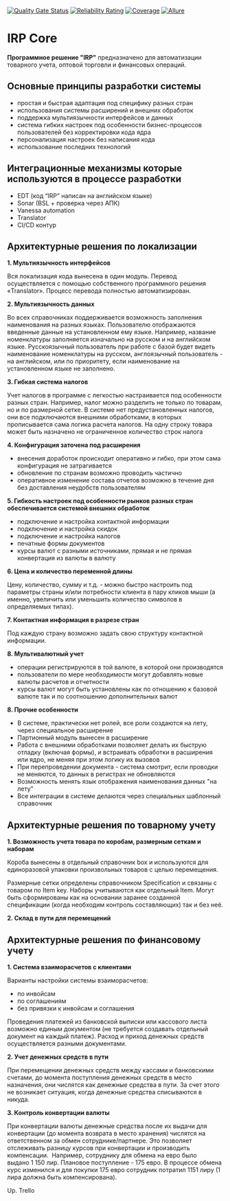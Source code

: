 [![Quality Gate Status](https://dev.irpteam.com/sq/api/project_badges/measure?project=IRP&metric=alert_status)](https://dev.irpteam.com/sq/dashboard?id=IRP)
[![Reliability Rating](https://dev.irpteam.com/sq/api/project_badges/measure?project=IRP&metric=reliability_rating)](https://dev.irpteam.com/sq/dashboard?id=IRP)
[![Coverage](https://dev.irpteam.com/sq/api/project_badges/measure?project=IRP&metric=coverage)](https://dev.irpteam.com/sq/dashboard?id=IRP)
[![Allure](https://img.shields.io/badge/allure-open-yellowgreen)](https://dev.irpteam.com/tc/repository/download/IRP_RunVA/.lastSuccessful/allure-report.zip!/index.html?branch=develop)


# IRP Core 

**Программное решение "IRP"** предназначено для автоматизации товарного учета, оптовой торговли и финансовых операций.

## Основные принципы разработки системы

* простая и быстрая адаптация под специфику разных стран
* использования системы расширений и внешних обработок
* поддержка мультиязычности интерфейсов и данных
* система гибких настроек под особенности бизнес-процессов пользователей без корректировки кода ядра
* персонализация настроек без написания кода
* использование последних технологий

## Интеграционные механизмы которые используются в процессе разработки

* EDT (код “IRP” написан на английском языке)
* Sonar (BSL + проверка через АПК)
* Vanessa automation
* Translator
* CI/CD контур

## Архитектурные решения по локализации

**​1. Мультиязычность интерфейсов**

Вся локализация кода вынесена в один модуль. Перевод осуществляется с помощью собственного программного решения «Translator». Процесс перевода полностью автоматизирован.

**2. Мультиязычность данных**

Во всех справочниках поддерживается возможность заполнения наименования на разных языках. Пользователю отображаются введенные данные на установленном ему языке.
Например, название номенклатуры заполняется изначально на русском и на английском языке. Русскоязычный пользователь при работе с базой будет видеть наименование номенклатуры на русском, англоязычный пользователь - на английском, или по приоритету, если наименование на установленном языке не заполнено.

**3. Гибкая система налогов**

Учет налогов в программе с легкостью настраивается под особенности разных стран. Например, налог можно разделить не только по товарам, но и по размерной сетке. 
В системе нет предустановленных налогов, они все подключаются внешними обработками, в которых прописывается сама логика расчета налогов.
На одну строку товара может быть назначено не ограниченное количество строк налога

**4. Конфигурация заточена под расширения**

* внесения доработок происходит оперативно и гибко, при этом сама конфигурация не затрагивается
* обновление по странам возможно проводить частично
* оперативное изменение состава отчетов возможно в течение дня без доставления неудобств пользователям

**5. Гибкость настроек под особенности рынков разных стран обеспечивается системой внешних обработок**

* подключение и настройка контактной информации
* подключение и настройка скидок
* подключение и настройка налогов
* печатные формы документов
* курсы валют с разными источниками, прямая и не прямая конвертация из валюты в валюту

**6. Цена и количество переменной длины**

Цену, количество, сумму и т.д. - можно быстро настроить под параметры страны и/или потребности клиента в пару кликов мыши (а именно, увеличить или уменьшить количество символов в определяемых типах).

**7. Контактная информация в разрезе стран**

Под каждую страну возможно задать свою структуру контактной информации.

**8. Мультивалютный учет**

* операции регистрируются в той валюте, в которой они производятся
* пользователи по мере необходимости могут добавлять новые валюты расчетов и отчетности
* курсы валют могут быть установлены как по отношению к базовой валюте так и по соотношению дополнительных валют


**8. Прочие особенности**

* В системе, практически нет ролей, все роли создаются на лету, через специальное расширение
* Партионный модуль вынесен в расширение
* Работа с внешними обработками позволяет делать их быструю отладку (включая формы), и встраивать обработки в расширения или ядро, не меняя при этом логику их вызовов
* При перепроведении документа - система смотрит, если проводки не меняются, то данных в регистрах не обновляются
* Возможность менять язык отображения наименования данных "на лету"
* Все интеграции в системе делаются через специальных шаблонный справочник



## Архитектурные решения по товарному учету

**1. Возможность учета товара по коробам, размерным сеткам и наборам**

Короба вынесены в отдельный справочник box и используются для единоразовой упаковки произвольных товаров с целью перемещения.

Размерные сетки определены справочником Specification и связаны с товаром по Item key.
Наборы учитываются как отдельный Item. Могут быть сформированы как на основании заранее созданной спецификации (когда необходим контроль составляющих) так и без неё.

**2. Склад в пути для перемещений**

## Архитектурные решения по финансовому учету

**1. Система взаиморасчетов с клиентами**

Варианты настройки системы взаиморасчетов:

* по инвойсам
* по соглашениям
* без привязки к инвойсам и соглашения

Проведения платежей из банковской выписки или кассового листа возможно единым документом (не требуется создавать отдельный документ на каждый платеж). Расход и приход денежных средств осуществляется разными документами.

**2. Учет денежных средств в пути**

При перемещении денежных средств между кассами и банковскими счетами, до момента поступления денежных средств в место назначения, они числятся как денежные средства в пути. За счет этого не возникает ситуация, когда денежные средства списываются в никуда.

**3. Контроль конвертации валюты**

При конвертации валюты денежные средства после их выдачи для конвертации (до момента возврата в место хранения) числятся на ответственном за обмен сотруднике/партнере. Это позволяет отслеживать разницу курсов при конвертации и производить компенсации. 
Например, сотруднику для обмена на евро было выдано 1 150 лир. Плановое поступление - 175 евро. В процессе обмена курс изменился и для покупки 175 евро сотрудник потратил 1151 лиру (1 лира должна быть компенсирована). 

Up. Trello

